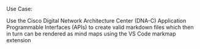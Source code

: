 Use Case:

Use the Cisco Digital Network Architecture Center (DNA-C) Application Programmable Interfaces (APIs) to create valid markdown files which then in turn can be rendered as mind maps using the VS Code markmap extension 

